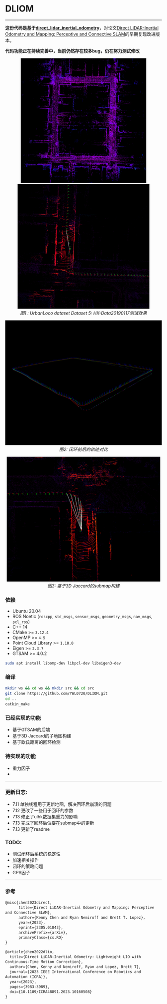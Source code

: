 # DLIOM

---

**这份代码是基于[direct_lidar_inertial_odometry](https://github.com/vectr-ucla/direct_lidar_inertial_odometry)**，对论文[Direct LiDAR-Inertial Odometry and Mapping: Perceptive and Connective SLAM](https://arxiv.org/abs/2305.01843)的早期复现改进版本。

**代码功能正在持续完善中，当前仍然存在较多bug，仍在努力测试修改**

<p align="center">
  <img src="doc/img/fig1.png" height="400"/>
  <img src="doc/img/fig2.png" height="400"/>
  <br>
  <em>图1 : UrbanLoco dataset Dataset 5: HK-Data20190117测试效果</em>
</p>

<p align="center">
  <img src="doc/img/fig3.png" height="400"/>
  <br>
  <em>图2: 闭环前后的轨迹对比</em>
</p>

<p align="center">
  <img src="doc/img/fig4.png" height="400"/>
  <br>
  <em>图3: 基于3D Jaccard的submap构建</em>
</p>

### 依赖

- Ubuntu 20.04
- ROS Noetic (`roscpp`, `std_msgs`, `sensor_msgs`, `geometry_msgs`, `nav_msgs`, `pcl_ros`)
- C++ 14
- CMake >= `3.12.4`
- OpenMP >= `4.5`
- Point Cloud Library >= `1.10.0`
- Eigen >= `3.3.7`
- GTSAM >= 4.0.2


```sh
sudo apt install libomp-dev libpcl-dev libeigen3-dev
```

### 编译

```sh
mkdir ws && cd ws && mkdir src && cd src
git clone https://github.com/YWL0720/DLIOM.git
cd ..
catkin_make
```

### 已经实现的功能

- 基于GTSAM的后端
- 基于3D Jaccard的子地图构建
- 基于欧氏距离的回环检测


### 待实现的功能

- 重力因子
- 


---


### 更新日志:

- 7.11 单独线程用于更新地图，解决回环后崩溃的问题
- 7.12 更改了一些用于回环的参数
- 7.13 修正了ulhk数据集重力的影响
- 7.13 完成了回环后位姿在submap中的更新
- 7.13 更新了readme

### TODO:
- 测试闭环后系统的稳定性
- 加速相关操作
- 闭环的策略问题
- GPS因子

---

### 参考

```
@misc{chen2023direct,
      title={Direct LiDAR-Inertial Odometry and Mapping: Perceptive and Connective SLAM}, 
      author={Kenny Chen and Ryan Nemiroff and Brett T. Lopez},
      year={2023},
      eprint={2305.01843},
      archivePrefix={arXiv},
      primaryClass={cs.RO}
}
```

```
@article{chen2022dlio,
  title={Direct LiDAR-Inertial Odometry: Lightweight LIO with Continuous-Time Motion Correction},
  author={Chen, Kenny and Nemiroff, Ryan and Lopez, Brett T},
  journal={2023 IEEE International Conference on Robotics and Automation (ICRA)},
  year={2023},
  pages={3983-3989},
  doi={10.1109/ICRA48891.2023.10160508}
}
```




